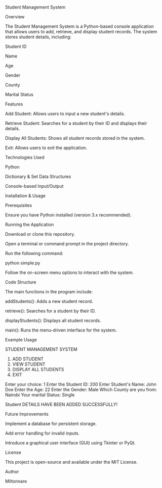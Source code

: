 Student Management System

Overview

The Student Management System is a Python-based console application that allows users to add, retrieve, and display student records. The system stores student details, including:

Student ID

Name

Age

Gender

County

Marital Status

Features

Add Student: Allows users to input a new student's details.

Retrieve Student: Searches for a student by their ID and displays their details.

Display All Students: Shows all student records stored in the system.

Exit: Allows users to exit the application.

Technologies Used

Python

Dictionary & Set Data Structures

Console-based Input/Output

Installation & Usage

Prerequisites

Ensure you have Python installed (version 3.x recommended).

Running the Application

Download or clone this repository.

Open a terminal or command prompt in the project directory.

Run the following command:

python simple.py

Follow the on-screen menu options to interact with the system.

Code Structure

The main functions in the program include:

addStudents(): Adds a new student record.

retrieve(): Searches for a student by their ID.

displayStudents(): Displays all student records.

main(): Runs the menu-driven interface for the system.

Example Usage

STUDENT MANAGEMENT SYSTEM
1. ADD STUDENT
2. VIEW STUDENT
3. DISPLAY ALL STUDENTS
4. EXIT

Enter your choice: 1
Enter the Student ID: 200
Enter Student's Name: John Doe
Enter the Age: 22
Enter the Gender: Male
Which County are you from: Nairobi
Your marital Status: Single

Student DETAILS HAVE BEEN ADDED SUCCESSFULLY!

Future Improvements

Implement a database for persistent storage.

Add error handling for invalid inputs.

Introduce a graphical user interface (GUI) using Tkinter or PyQt.

License

This project is open-source and available under the MIT License.

Author

Miltonnare
